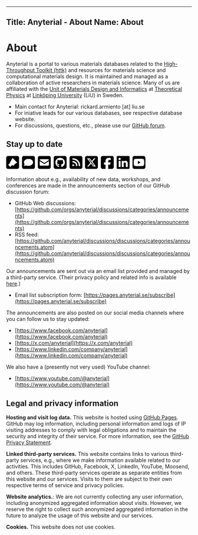 -------
Title: Anyterial - About
Name: About
------

# About

Anyterial is a portal to various materials databases related to the [High-Throughput Toolkit (httk)](https://httk.org/) and resources for materials science and computational materials design.
It is maintained and managed as a collaboration of active researchers in materials science. Many of us are affiliated with the [Unit of Materials Design and Informatics](https://liu.se/en/research/materials-design-and-informatics) at [Theoretical Physics](https://liu.se/en/research/theoretical-physics) at [Linköping University](https://www.liu.se) (LiU) in Sweden.

- Main contact for Anyterial: rickard.armiento [at] liu.se
- For iniative leads for our various databases, see respective database website.
- For discussions, questions, etc., please use our [GitHub forum](https://github.com/orgs/anyterial/discussions).

## Stay up to date

<a href="https://github.com/anyterial/discussions/discussions/categories/announcements"><svg  width="2.5em" version="1.1" viewBox="0 0 448 512" xmlns="http://www.w3.org/2000/svg"><!--!Font Awesome Free 6.5.2 by @fontawesome - https://fontawesome.com License - https://fontawesome.com/license/free Copyright 2024 Fonticons, Inc. Icon modified by Rickard Armiento--><path d="m64 32c-35.3 0-64 28.7-64 64v320c0 35.3 28.7 64 64 64h320c35.3 0 64-28.7 64-64v-320c0-35.3-28.7-64-64-64h-320zm156.7 71.03a8.101 8.101 0 0 1 6.947 2.406l146.2 152a8.101 8.101 0 0 1-2.047 12.78l-82.28 43.57a41.27 41.27 0 0 1 0.4394 5.996 41.27 41.27 0 0 1-41.27 41.27 41.27 41.27 0 0 1-27.84-10.9l-65.05 34.45 2.113 2.113a13.11 13.11 0 0 1 0 18.54 13.11 13.11 0 0 1-18.54 0l-63.72-63.72a13.11 13.11 0 0 1 0-18.54 13.11 13.11 0 0 1 9.27-3.84 13.11 13.11 0 0 1 9.268 3.84l3.285 3.285 117.2-219a8.101 8.101 0 0 1 6.031-4.201z"/></svg></a>
&nbsp;<a href="https://github.com/orgs/anyterial/discussions"><svg width="2.5em" xmlns="http://www.w3.org/2000/svg" viewBox="0 0 448 512"><!--!Font Awesome Free 6.5.2 by @fontawesome - https://fontawesome.com License - https://fontawesome.com/license/free Copyright 2024 Fonticons, Inc. Icon modified by Rickard Armiento--><path d="m64 32c-35.3 0-64 28.7-64 64v320c0 35.3 28.7 64 64 64h320c35.3 0 64-28.7 64-64v-32.9c0.27-1.84 0.439-3.71 0.439-5.61v-248c0-1.9-0.169-3.77-0.439-5.61v-28.2c0-35.3-28.7-64-64-64h-320zm160 97.8c42.4 0 82.2 12.8 112 36 29.9 23.2 47.9 54 47.9 86.8 0 67.6-72.7 123-160 123-26.6 0-52.7-5.19-75.8-14.9l-84.1 17.1 22.5-63.6c-13.9-18.6-21.2-39.7-21.2-61.4 0.1-67.6 71.2-123 159-123z"/></svg></a>
&nbsp;<a href="https://pages.anyterial.se/subscribe"><svg width="2.5em" xmlns="http://www.w3.org/2000/svg" viewBox="0 0 448 512"><!--!Font Awesome Free 6.5.2 by @fontawesome - https://fontawesome.com License - https://fontawesome.com/license/free Copyright 2024 Fonticons, Inc.--><path d="M64 32C28.7 32 0 60.7 0 96V416c0 35.3 28.7 64 64 64H384c35.3 0 64-28.7 64-64V96c0-35.3-28.7-64-64-64H64zM218 271.7L64.2 172.4C66 156.4 79.5 144 96 144H352c16.5 0 30 12.4 31.8 28.4L230 271.7c-1.8 1.2-3.9 1.8-6 1.8s-4.2-.6-6-1.8zm29.4 26.9L384 210.4V336c0 17.7-14.3 32-32 32H96c-17.7 0-32-14.3-32-32V210.4l136.6 88.2c7 4.5 15.1 6.9 23.4 6.9s16.4-2.4 23.4-6.9z"/></svg></a>
&nbsp;<a href="https://github.com/anyterial"><svg width="2.5em" xmlns="http://www.w3.org/2000/svg" viewBox="0 0 448 512"><!--!Font Awesome Free 6.5.2 by @fontawesome - https://fontawesome.com License - https://fontawesome.com/license/free Copyright 2024 Fonticons, Inc.--><path d="M448 96c0-35.3-28.7-64-64-64H64C28.7 32 0 60.7 0 96V416c0 35.3 28.7 64 64 64H384c35.3 0 64-28.7 64-64V96zM265.8 407.7c0-1.8 0-6 .1-11.6c.1-11.4 .1-28.8 .1-43.7c0-15.6-5.2-25.5-11.3-30.7c37-4.1 76-9.2 76-73.1c0-18.2-6.5-27.3-17.1-39c1.7-4.3 7.4-22-1.7-45c-13.9-4.3-45.7 17.9-45.7 17.9c-13.2-3.7-27.5-5.6-41.6-5.6s-28.4 1.9-41.6 5.6c0 0-31.8-22.2-45.7-17.9c-9.1 22.9-3.5 40.6-1.7 45c-10.6 11.7-15.6 20.8-15.6 39c0 63.6 37.3 69 74.3 73.1c-4.8 4.3-9.1 11.7-10.6 22.3c-9.5 4.3-33.8 11.7-48.3-13.9c-9.1-15.8-25.5-17.1-25.5-17.1c-16.2-.2-1.1 10.2-1.1 10.2c10.8 5 18.4 24.2 18.4 24.2c9.7 29.7 56.1 19.7 56.1 19.7c0 9 .1 21.7 .1 30.6c0 4.8 .1 8.6 .1 10c0 4.3-3 9.5-11.5 8C106 393.6 59.8 330.8 59.8 257.4c0-91.8 70.2-161.5 162-161.5s166.2 69.7 166.2 161.5c.1 73.4-44.7 136.3-110.7 158.3c-8.4 1.5-11.5-3.7-11.5-8zm-90.5-54.8c-.2-1.5 1.1-2.8 3-3.2c1.9-.2 3.7 .6 3.9 1.9c.3 1.3-1 2.6-3 3c-1.9 .4-3.7-.4-3.9-1.7zm-9.1 3.2c-2.2 .2-3.7-.9-3.7-2.4c0-1.3 1.5-2.4 3.5-2.4c1.9-.2 3.7 .9 3.7 2.4c0 1.3-1.5 2.4-3.5 2.4zm-14.3-2.2c-1.9-.4-3.2-1.9-2.8-3.2s2.4-1.9 4.1-1.5c2 .6 3.3 2.1 2.8 3.4c-.4 1.3-2.4 1.9-4.1 1.3zm-12.5-7.3c-1.5-1.3-1.9-3.2-.9-4.1c.9-1.1 2.8-.9 4.3 .6c1.3 1.3 1.8 3.3 .9 4.1c-.9 1.1-2.8 .9-4.3-.6zm-8.5-10c-1.1-1.5-1.1-3.2 0-3.9c1.1-.9 2.8-.2 3.7 1.3c1.1 1.5 1.1 3.3 0 4.1c-.9 .6-2.6 0-3.7-1.5zm-6.3-8.8c-1.1-1.3-1.3-2.8-.4-3.5c.9-.9 2.4-.4 3.5 .6c1.1 1.3 1.3 2.8 .4 3.5c-.9 .9-2.4 .4-3.5-.6zm-6-6.4c-1.3-.6-1.9-1.7-1.5-2.6c.4-.6 1.5-.9 2.8-.4c1.3 .7 1.9 1.8 1.5 2.6c-.4 .9-1.7 1.1-2.8 .4z"/></svg></a>
&nbsp;<a href="https://github.com/anyterial/discussions/discussions/categories/announcements.atom"><svg width="2.5em"  xmlns="http://www.w3.org/2000/svg" viewBox="0 0 448 512"><!--!Font Awesome Free 6.5.2 by @fontawesome - https://fontawesome.com License - https://fontawesome.com/license/free Copyright 2024 Fonticons, Inc.--><path d="M64 32C28.7 32 0 60.7 0 96V416c0 35.3 28.7 64 64 64H384c35.3 0 64-28.7 64-64V96c0-35.3-28.7-64-64-64H64zM96 136c0-13.3 10.7-24 24-24c137 0 248 111 248 248c0 13.3-10.7 24-24 24s-24-10.7-24-24c0-110.5-89.5-200-200-200c-13.3 0-24-10.7-24-24zm0 96c0-13.3 10.7-24 24-24c83.9 0 152 68.1 152 152c0 13.3-10.7 24-24 24s-24-10.7-24-24c0-57.4-46.6-104-104-104c-13.3 0-24-10.7-24-24zm0 120a32 32 0 1 1 64 0 32 32 0 1 1 -64 0z"/></svg></a>
&nbsp;<a href="https://x.com/anyterial"><svg xmlns="http://www.w3.org/2000/svg" width="2.5em" viewBox="0 0 448 512"><!--!Font Awesome Free 6.5.2 by @fontawesome - https://fontawesome.com License - https://fontawesome.com/license/free Copyright 2024 Fonticons, Inc.--><path d="M64 32C28.7 32 0 60.7 0 96V416c0 35.3 28.7 64 64 64H384c35.3 0 64-28.7 64-64V96c0-35.3-28.7-64-64-64H64zm297.1 84L257.3 234.6 379.4 396H283.8L209 298.1 123.3 396H75.8l111-126.9L69.7 116h98l67.7 89.5L313.6 116h47.5zM323.3 367.6L153.4 142.9H125.1L296.9 367.6h26.3z"/></svg></a>
&nbsp;<a href="https://www.facebook.com/anyterial"><svg width="2.5em"  xmlns="http://www.w3.org/2000/svg" viewBox="0 0 448 512"><!--!Font Awesome Free 6.5.2 by @fontawesome - https://fontawesome.com License - https://fontawesome.com/license/free Copyright 2024 Fonticons, Inc.--><path d="M64 32C28.7 32 0 60.7 0 96V416c0 35.3 28.7 64 64 64h98.2V334.2H109.4V256h52.8V222.3c0-87.1 39.4-127.5 125-127.5c16.2 0 44.2 3.2 55.7 6.4V172c-6-.6-16.5-1-29.6-1c-42 0-58.2 15.9-58.2 57.2V256h83.6l-14.4 78.2H255V480H384c35.3 0 64-28.7 64-64V96c0-35.3-28.7-64-64-64H64z"/></svg></a>
&nbsp;<a href="https://www.linkedin.com/company/anyterial"><svg width="2.5em"  xmlns="http://www.w3.org/2000/svg" viewBox="0 0 448 512"><!--!Font Awesome Free 6.5.2 by @fontawesome - https://fontawesome.com License - https://fontawesome.com/license/free Copyright 2024 Fonticons, Inc.--><path d="M416 32H31.9C14.3 32 0 46.5 0 64.3v383.4C0 465.5 14.3 480 31.9 480H416c17.6 0 32-14.5 32-32.3V64.3c0-17.8-14.4-32.3-32-32.3zM135.4 416H69V202.2h66.5V416zm-33.2-243c-21.3 0-38.5-17.3-38.5-38.5S80.9 96 102.2 96c21.2 0 38.5 17.3 38.5 38.5 0 21.3-17.2 38.5-38.5 38.5zm282.1 243h-66.4V312c0-24.8-.5-56.7-34.5-56.7-34.6 0-39.9 27-39.9 54.9V416h-66.4V202.2h63.7v29.2h.9c8.9-16.8 30.6-34.5 62.9-34.5 67.2 0 79.7 44.3 79.7 101.9V416z"/></svg></a>
&nbsp;<a href="https://www.youtube.com/@anyterial"><svg width="2.5em" xmlns="http://www.w3.org/2000/svg" viewBox="0 0 448 512"><!--!Font Awesome Free 6.5.2 by @fontawesome - https://fontawesome.com License - https://fontawesome.com/license/free Copyright 2024 Fonticons, Inc.--><path d="M282 256.2l-95.2-54.1V310.3L282 256.2zM384 32H64C28.7 32 0 60.7 0 96V416c0 35.3 28.7 64 64 64H384c35.3 0 64-28.7 64-64V96c0-35.3-28.7-64-64-64zm14.4 136.1c7.6 28.6 7.6 88.2 7.6 88.2s0 59.6-7.6 88.1c-4.2 15.8-16.5 27.7-32.2 31.9C337.9 384 224 384 224 384s-113.9 0-142.2-7.6c-15.7-4.2-28-16.1-32.2-31.9C42 315.9 42 256.3 42 256.3s0-59.7 7.6-88.2c4.2-15.8 16.5-28.2 32.2-32.4C110.1 128 224 128 224 128s113.9 0 142.2 7.7c15.7 4.2 28 16.6 32.2 32.4z"/></svg></a>

Information about e.g., availability of new data, workshops, and conferences are made in the announcements section of our GitHub discussion forum: 

- GitHub Web discussions: [https://github.com/orgs/anyterial/discussions/categories/announcements](https://github.com/orgs/anyterial/discussions/categories/announcements)
- RSS feed: [https://github.com/anyterial/discussions/discussions/categories/announcements.atom](https://github.com/anyterial/discussions/discussions/categories/announcements.atom)

Our announcements are sent out via an email list provided and managed by a third-party service.
(Their privacy policy and related info is available [here](https://moosend.com/trust/privacy-policy/).)

- Email list subscription form: [https://pages.anyterial.se/subscribe](https://pages.anyterial.se/subscribe)

The announcements are also posted on our social media channels where you can follow us to stay updated:

- [https://www.facebook.com/anyterial](https://www.facebook.com/anyterial)
- [https://x.com/anyterial](https://x.com/anyterial)
- [https://www.linkedin.com/company/anyterial](https://www.linkedin.com/company/anyterial)

We also have a (presently not very used) YouTube channel:

- [https://www.youtube.com/@anyterial](https://www.youtube.com/@anyterial)

<a name="legal"></a>

## Legal and privacy information

**Hosting and visit log data.** This website is hosted using [GitHub Pages](https://pages.github.com). GitHub may log information, including personal information amd logs of IP visiting addresses to comply with legal obligations and to maintain the security and integrity of their service. For more information, see the [GitHub Privacy Statement](https://help.github.com/en/github/site-policy/github-privacy-statement).

**Linked third-party services.** This website contains links to various third-party services, e.g., where we make information available related to our activities. This includes GitHub, Facebook, X, LinkedIn, YouTube, Moosend, and others. These third-party services operate as separate entities from this website and our services. Visits to them are subject to their own respective terms of service and privacy policies.

**Website analytics.**: We are not currently collecting any user information, including anonymized aggregated information about visits. However, we reserve the right to collect such anonymized aggregated information in the future to analyze the usage of this website and our services. 

**Cookies.** This website does not use cookies.
